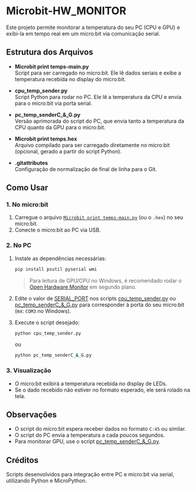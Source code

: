 # Microbit-HW_MONITOR

Este projeto permite monitorar a temperatura do seu PC (CPU e GPU) e exibi-la em tempo real em um micro:bit via comunicação serial.

## Estrutura dos Arquivos

- **Microbit print temps-main.py**  
  Script para ser carregado no micro:bit. Ele lê dados seriais e exibe a temperatura recebida no display do micro:bit.

- **cpu_temp_sender.py**  
  Script Python para rodar no PC. Ele lê a temperatura da CPU e envia para o micro:bit via porta serial.

- **pc_temp_senderC_&_G.py**  
  Versão aprimorada do script do PC, que envia tanto a temperatura da CPU quanto da GPU para o micro:bit.

- **Microbit print temps.hex**  
  Arquivo compilado para ser carregado diretamente no micro:bit (opcional, gerado a partir do script Python).

- **.gitattributes**  
  Configuração de normalização de final de linha para o Git.

## Como Usar

### 1. No micro:bit

1. Carregue o arquivo [`Microbit print temps-main.py`](Microbit%20print%20temps-main.py) (ou o `.hex`) no seu micro:bit.
2. Conecte o micro:bit ao PC via USB.

### 2. No PC

1. Instale as dependências necessárias:
    ```sh
    pip install psutil pyserial wmi
    ```
    > Para leitura de GPU/CPU no Windows, é recomendado rodar o [Open Hardware Monitor](https://openhardwaremonitor.org/) em segundo plano.

2. Edite o valor de [SERIAL_PORT](http://_vscodecontentref_/0) nos scripts [cpu_temp_sender.py](http://_vscodecontentref_/1) ou [pc_temp_senderC_&_G.py](http://_vscodecontentref_/2) para corresponder à porta do seu micro:bit (ex: `COM3` no Windows).

3. Execute o script desejado:
    ```sh
    python cpu_temp_sender.py
    ```
    ou
    ```sh
    python pc_temp_senderC_&_G.py
    ```

### 3. Visualização

- O micro:bit exibirá a temperatura recebida no display de LEDs.
- Se o dado recebido não estiver no formato esperado, ele será rolado na tela.

## Observações

- O script do micro:bit espera receber dados no formato `C:45` ou similar.
- O script do PC envia a temperatura a cada poucos segundos.
- Para monitorar GPU, use o script [pc_temp_senderC_&_G.py](http://_vscodecontentref_/3).

## Créditos

Scripts desenvolvidos para integração entre PC e micro:bit via serial, utilizando Python e MicroPython.

